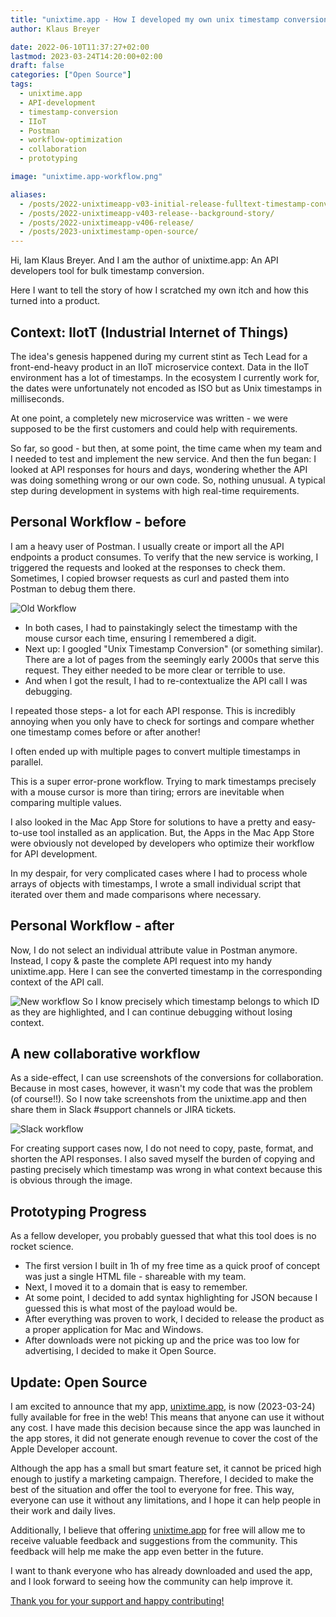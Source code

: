 ```yaml
---
title: "unixtime.app - How I developed my own unix timestamp conversion tool to improve API developer workflows"
author: Klaus Breyer

date: 2022-06-10T11:37:27+02:00
lastmod: 2023-03-24T14:20:00+02:00
draft: false
categories: ["Open Source"]
tags:
  - unixtime.app
  - API-development
  - timestamp-conversion
  - IIoT
  - Postman
  - workflow-optimization
  - collaboration
  - prototyping

image: "unixtime.app-workflow.png"

aliases:
  - /posts/2022-unixtimeapp-v03-initial-release-fulltext-timestamp-conversion/
  - /posts/2022-unixtimeapp-v403-release--background-story/
  - /posts/2022-unixtimeapp-v406-release/
  - /posts/2023-unixtimestamp-open-source/
---
```


Hi, Iam Klaus Breyer. And I am the author of unixtime.app: An API developers tool for bulk timestamp conversion.

Here I want to tell the story of how I scratched my own itch and how this turned into a product.

## Context: IIotT (Industrial Internet of Things)

The idea's genesis happened during my current stint as Tech Lead for a front-end-heavy product in an IIoT microservice context. Data in the IIoT environment has a lot of timestamps. In the ecosystem I currently work for, the dates were unfortunately not encoded as ISO but as Unix timestamps in milliseconds.

At one point, a completely new microservice was written - we were supposed to be the first customers and could help with requirements.

So far, so good - but then, at some point, the time came when my team and I needed to test and implement the new service. And then the fun began: I looked at API responses for hours and days, wondering whether the API was doing something wrong or our own code. So, nothing unusual. A typical step during development in systems with high real-time requirements.

## Personal Workflow - before

I am a heavy user of Postman. I usually create or import all the API endpoints a product consumes. To verify that the new service is working, I triggered the requests and looked at the responses to check them. Sometimes, I copied browser requests as curl and pasted them into Postman to debug them there.

![Old Workflow](postman-old-workflow.png)

- In both cases, I had to painstakingly select the timestamp with the mouse cursor each time, ensuring I remembered a digit.
- Next up: I googled "Unix Timestamp Conversion" (or something similar). There are a lot of pages from the seemingly early 2000s that serve this request. They either needed to be more clear or terrible to use.
- And when I got the result, I had to re-contextualize the API call I was debugging.

I repeated those steps- a lot for each API response. This is incredibly annoying when you only have to check for sortings and compare whether one timestamp comes before or after another!

I often ended up with multiple pages to convert multiple timestamps in parallel.

This is a super error-prone workflow. Trying to mark timestamps precisely with a mouse cursor is more than tiring; errors are inevitable when comparing multiple values.

I also looked in the Mac App Store for solutions to have a pretty and easy-to-use tool installed as an application. But, the Apps in the Mac App Store were obviously not developed by developers who optimize their workflow for API development.

In my despair, for very complicated cases where I had to process whole arrays of objects with timestamps, I wrote a small individual script that iterated over them and made comparisons where necessary.

## Personal Workflow - after

Now, I do not select an individual attribute value in Postman anymore. Instead, I copy & paste the complete API request into my handy unixtime.app. Here I can see the converted timestamp in the corresponding context of the API call.

![New workflow](unixtime.app-workflow.png)
So I know precisely which timestamp belongs to which ID as they are highlighted, and I can continue debugging without losing context.

## A new collaborative workflow

As a side-effect, I can use screenshots of the conversions for collaboration. Because in most cases, however, it wasn't my code that was the problem (of course!!). So I now take screenshots from the unixtime.app and then share them in Slack #support channels or JIRA tickets.

![Slack workflow](slack-support-message.png)

For creating support cases now, I do not need to copy, paste, format, and shorten the API responses. I also saved myself the burden of copying and pasting precisely which timestamp was wrong in what context because this is obvious through the image.

## Prototyping Progress

As a fellow developer, you probably guessed that what this tool does is no rocket science.

- The first version I built in 1h of my free time as a quick proof of concept was just a single HTML file - shareable with my team.
- Next, I moved it to a domain that is easy to remember.
- At some point, I decided to add syntax highlighting for JSON because I guessed this is what most of the payload would be.
- After everything was proven to work, I decided to release the product as a proper application for Mac and Windows.
- After downloads were not picking up and the price was too low for advertising, I decided to make it Open Source.

## Update: Open Source

I am excited to announce that my app, [unixtime.app](https://www.unixtime.app), is now (2023-03-24) fully available for free in the web! This means that anyone can use it without any cost. I have made this decision because since the app was launched in the app stores, it did not generate enough revenue to cover the cost of the Apple Developer account.

Although the app has a small but smart feature set, it cannot be priced high enough to justify a marketing campaign. Therefore, I decided to make the best of the situation and offer the tool to everyone for free. This way, everyone can use it without any limitations, and I hope it can help people in their work and daily lives.

Additionally, I believe that offering [unixtime.app](https://www.unixtime.app) for free will allow me to receive valuable feedback and suggestions from the community. This feedback will help me make the app even better in the future.

I want to thank everyone who has already downloaded and used the app, and I look forward to seeing how the community can help improve it.

[Thank you for your support and happy contributing!](https://github.com/klausbreyer/unixtime.app)
